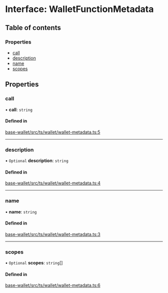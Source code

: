# Interface: WalletFunctionMetadata

## Table of contents

### Properties

- [call](WalletFunctionMetadata.md#call)
- [description](WalletFunctionMetadata.md#description)
- [name](WalletFunctionMetadata.md#name)
- [scopes](WalletFunctionMetadata.md#scopes)

## Properties

### call

• **call**: `string`

#### Defined in

[base-wallet/src/ts/wallet/wallet-metadata.ts:5](https://gitlab.com/i3-market/code/wp3/t3.2/i3m-wallet-monorepo/-/blob/80397ef/packages/base-wallet/src/ts/wallet/wallet-metadata.ts#L5)

___

### description

• `Optional` **description**: `string`

#### Defined in

[base-wallet/src/ts/wallet/wallet-metadata.ts:4](https://gitlab.com/i3-market/code/wp3/t3.2/i3m-wallet-monorepo/-/blob/80397ef/packages/base-wallet/src/ts/wallet/wallet-metadata.ts#L4)

___

### name

• **name**: `string`

#### Defined in

[base-wallet/src/ts/wallet/wallet-metadata.ts:3](https://gitlab.com/i3-market/code/wp3/t3.2/i3m-wallet-monorepo/-/blob/80397ef/packages/base-wallet/src/ts/wallet/wallet-metadata.ts#L3)

___

### scopes

• `Optional` **scopes**: `string`[]

#### Defined in

[base-wallet/src/ts/wallet/wallet-metadata.ts:6](https://gitlab.com/i3-market/code/wp3/t3.2/i3m-wallet-monorepo/-/blob/80397ef/packages/base-wallet/src/ts/wallet/wallet-metadata.ts#L6)
